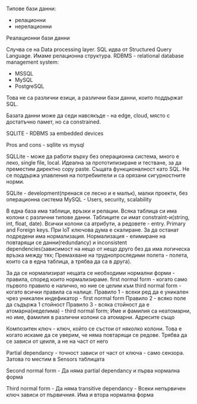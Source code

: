 Типове бази данни:
- релационни
- нерелационни

Реалационни бази данни


Случва се на Data processing layer.
SQL идва от Structured Query Language. Имаме релационна структура. 
RDBMS - relational database management system:
- MSSQL
- MySQL
- PostgreSQL

Това не са различни езици, а различни бази данни, които поддържат SQL.


Базата данни може да седи навсякъде - на edge, cloud, място с достатъчно памет, но са constrained.


SQLITE - RDBMS за embedded devices


Pros and cons - sqllite vs mysql

SQLLite - може да работи върху без операционна система, много е леко, single file, local. Идеална за прототипизиране и тестване, за да преместим директно copy paste. Същата функционалност като SQL. Не се поддържа упавления на потребиители и са орязани сигурностните норми. 

SQLite - development(пренася се лесно и е малък), малки проекти, без операционна система
MySQL - Users, security, scalability

В една база има таблици, връзки и релации. Всяка таблица си има колони с различни типове данни. Таблиците си имат constraint-и(string, int, float, date). Всички колони са атрибути, а редовете - entry. Primary and Foreign keys. При IoT ключова дума е скалиране. За да останат подредени има нормализация. Нормализация - елимиране на повтарящи се данни(redundancy) и inconsistent dependencies(зависимост на нещо от нещо друго без да има логическа връзка между тях; Премахване на труднопроследими полета - полета, които са в една таблица, а трябва да са в друга).
 
За да се нормализират нещата се необходими нормални форми - правила, според които нормализираме. first normal form - когато само първото правило е налично, но ние се целим към third normal form - когато всички правила са налице.
Правило 1 - всеки ред да е уникален чрез уникален индефикатор - first normal form
Правило 2 - всяко поле да съдържа 1 стойност
Правило 3 - всяка стойност да е атомарна(неделима) - third normal form; Име и фамилия са неатомарни, но име, фамилия в различни колони са атомарни. Адресите също

Композитен ключ - ключ, който се състои от няколко колони. Това е когато искаме да се уверим, че няма повтарящи се редове. Трябва да се зависи от цеиля, а не на част от него

Partial dependancy - точност зависи от част от ключа - само сензора. Затова го местим в Sensors таблицата

Second normal form - Да няма partial dependancy и първа нормална форма

Third normal form - Да няма transitive dependancy - Всеки непървичен ключ зависи от първичния. Има и втора нормална форма






